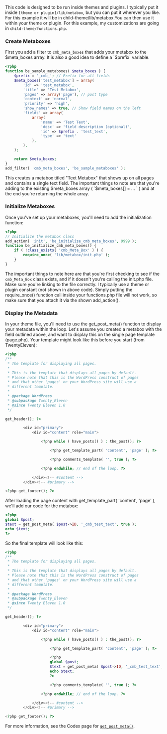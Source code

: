 This code is designed to be run inside themes and plugins. I typically put it inside `[theme or plugin]/lib/metabox`, but you can put it wherever you like. For this example it will be in child-theme/lib/metabox.You can then use it within your theme or plugin. For this example, my customizations are going in `child-theme/functions.php`.

### Create Metaboxes

First you add a filter to `cmb_meta_boxes` that adds your metabox to the $meta_boxes array. It is also a good idea to define a `$prefix` variable.

```php
<?php
function be_sample_metaboxes( $meta_boxes ) {
	$prefix = '_cmb_'; // Prefix for all fields
	$meta_boxes['test_metabox'] = array(
		'id' => 'test_metabox',
		'title' => 'Test Metabox',
		'pages' => array('page'), // post type
		'context' => 'normal',
		'priority' => 'high',
		'show_names' => true, // Show field names on the left
		'fields' => array(
			array(
				'name' => 'Test Text',
				'desc' => 'field description (optional)',
				'id' => $prefix . 'test_text',
				'type' => 'text'
			),
		),
	);

	return $meta_boxes;
}
add_filter( 'cmb_meta_boxes', 'be_sample_metaboxes' );
```

This creates a metabox titled "Text Metabox" that shows up on all pages and contains a single text field. The important things to note are that you're adding to the existing $meta_boxes array ( `$meta_boxes[] = ... ` ) and at the end you're returning the whole array. 

### Initialize Metaboxes

Once you've set up your metaboxes, you'll need to add the initialization function:

```php
<?php
// Initialize the metabox class
add_action( 'init', 'be_initialize_cmb_meta_boxes', 9999 );
function be_initialize_cmb_meta_boxes() {
	if ( !class_exists( 'cmb_Meta_Box' ) ) {
		require_once( 'lib/metabox/init.php' );
	}
}
```

The important things to note here are that you're first checking to see if the `cmb_Meta_Box` class exists, and if it doesn't you're calling the init.php file. Make sure you're linking to the file correctly. I typically use a theme or plugin constant (not shown in above code). Simply putting the require_once() function call inside your functions.php file will not work, so make sure that you attach it via the shown add_action().

### Display the Metadata

In your theme file, you'll need to use the get_post_meta() function to display your metadata within the loop. Let's assume you created a metabox with the field outlined above, and want to display this on the single page template (page.php). Your template might look like this before you start (from TwentyEleven):

```php
<?php
/**
 * The template for displaying all pages.
 *
 * This is the template that displays all pages by default.
 * Please note that this is the WordPress construct of pages
 * and that other 'pages' on your WordPress site will use a
 * different template.
 *
 * @package WordPress
 * @subpackage Twenty_Eleven
 * @since Twenty Eleven 1.0
 */

get_header(); ?>

		<div id="primary">
			<div id="content" role="main">

				<?php while ( have_posts() ) : the_post(); ?>

					<?php get_template_part( 'content', 'page' ); ?>

					<?php comments_template( '', true ); ?>

				<?php endwhile; // end of the loop. ?>

			</div><!-- #content -->
		</div><!-- #primary -->

<?php get_footer(); ?>
```

After loading the page content with get_template_part( 'content', 'page' ), we'll add our code for the metabox:

```php
<?php
global $post;
$text = get_post_meta( $post->ID, '_cmb_test_text', true );
echo $text;
?>
```

So the final template will look like this:

```php
<?php
/**
 * The template for displaying all pages.
 *
 * This is the template that displays all pages by default.
 * Please note that this is the WordPress construct of pages
 * and that other 'pages' on your WordPress site will use a
 * different template.
 *
 * @package WordPress
 * @subpackage Twenty_Eleven
 * @since Twenty Eleven 1.0
 */

get_header(); ?>

		<div id="primary">
			<div id="content" role="main">

				<?php while ( have_posts() ) : the_post(); ?>

					<?php get_template_part( 'content', 'page' ); ?>

					<?php
					global $post;
					$text = get_post_meta( $post->ID, '_cmb_test_text', true );
					echo $text;
					?>

					<?php comments_template( '', true ); ?>

				<?php endwhile; // end of the loop. ?>

			</div><!-- #content -->
		</div><!-- #primary -->

<?php get_footer(); ?>
```

For more information, see the Codex page for [`get_post_meta()`](http://codex.wordpress.org/Function_Reference/get_post_meta).
